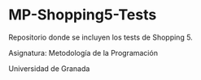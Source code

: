 # MP-Shopping5-Tests
Repositorio donde se incluyen los tests de Shopping 5. 

Asignatura: Metodología de la Programación

Universidad de Granada
